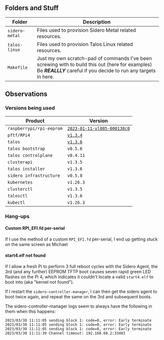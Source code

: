 
## Folders and Stuff

| Folder | Description |
|-|-|
| `sidero-metal` | Files used to provision Sidero Metal related resources. |
| `talos-linux`  | Files used to provision Talos Linux related resources.  |
| `Makefile`     | Just my own scratch-pad of commands I've been screwing with to build this out (here for examples)<br />Be **_REALLLY_** careful if you decide to run any targets in here. |

## Observations

### Versions being used

| Product | Version |
|-|-|
| `raspberrypi/rpi-eeprom` | [`2023-01-11-vl805-000138c0`](https://github.com/raspberrypi/rpi-eeprom/releases/download/v2023.01.11-138c0/rpi-boot-eeprom-recovery-2023-01-11-vl805-000138c0-network.zip) |
| `pftf/RPi4` | [`v1.3.4`](https://github.com/pftf/RPi4/releases/download/v1.34/RPi4_UEFI_Firmware_v1.34.zip) |
| `talos` | [`v1.3.6`](https://github.com/siderolabs/talos/releases/download/v1.3.6/metal-rpi_generic-arm64.img.xz) |
| `talos bootstrap` | `v0.5.6` |
| `talos controlplane` | `v0.4.11` |
| `clusterapi` | `v1.3.5` |
| `talos installer` | `v1.3.6`
| `sidero infrastructure` | `v0.5.8` |
| `kubernetes` | `v1.26.3` |
| `clusterctl` | `v1.3.5` |
| `talosctl` | `v1.3.6` |
| `kubectl` | `v1.26.3` |

### Hang-ups

#### Custom RPI_EFI.fd per-serial

If I use the method of a custom `RPI_EFI.fd` per-serial, I end up getting stuck on the same screen as Michael

#### start4.elf not found

If I allow a fresh Pi to perform 3 full reboot cycles with the Sidero Agent, the 3rd (and any further) EEPROM TFTP boot causes seven rapid green LED flashes on the Pi 4, which indicates it couldn't locate a valid `start4.elf` to boot into (aka "kernel not found").

If I restart the `sidero-controller-manager`, I can then get the sidero agent to boot twice again, and repeat the same on the 3rd and subsequent boots.

The sidero-controller-manager logs seem to always have the following in them when this happens:
```
2023/03/30 11:11:05 sending block 1: code=0, error: Early terminate
2023/03/30 11:11:05 sending block 1: code=0, error: Early terminate
2023/03/30 11:11:05 sending block 1: code=0, error: Early terminate
2023/03/30 11:11:39 Channel timeout: 192.168.68.2:33403
```

